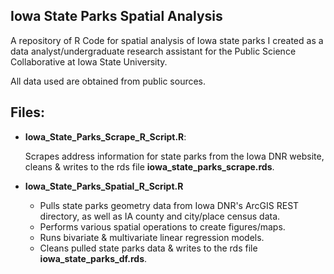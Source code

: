 ## Iowa State Parks Spatial Analysis
A repository of R Code for spatial analysis of Iowa state parks I created as a data analyst/undergraduate research assistant for the Public Science Collaborative at Iowa State University. 

All data used are obtained from public sources.

## Files:
* __Iowa_State_Parks_Scrape_R_Script.R__:
  
  Scrapes address information for state parks from the Iowa DNR website, cleans & writes to the rds file __iowa_state_parks_scrape.rds__.

  
* __Iowa_State_Parks_Spatial_R_Script.R__

  * Pulls state parks geometry data from Iowa DNR's ArcGIS REST directory, as well as IA county and city/place census data.
  * Performs various spatial operations to create figures/maps.
  * Runs bivariate & multivariate linear regression models.
  * Cleans pulled state parks data & writes to the rds file __iowa_state_parks_df.rds__.


